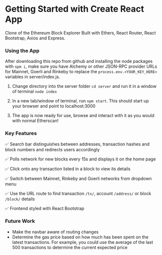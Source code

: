 # Getting Started with Create React App

Clone of the Ethereum Block Explorer
Built with Ethers, React Router, React Bootstrap, Axios and Express.

### Using the App

After downloading this repo from github and installing the node packages with `npm i`, make sure you have Alchemy or other JSON-RPC provider URLs for Mainnet, Goerli and Rinkeby to replace the `process.env.<YOUR_KEY_HERE>` variables in server/index.js.

1. Change directory into the server folder `cd server` and run it in a window of terminal `node index`

2. In a new tab/window of terminal, run `npm start`. This should start up your browser and point to localhost:3000

3. The app is now ready for use, browse and interact with it as you would with normal Etherscan!

### Key Features

✅ Search bar distinguishes between addresses, transaction hashes and block numbers and redirects users accordingly

✅ Polls network for new blocks every 15s and displays it on the home page

✅ Click onto any transaction listed in a block to view its details

✅ Switch between Mainnet, Rinkeby and Goerli networks from dropdown menu

✅ Use the URL route to find transaction `/tx/`, account `/address/` or block `/block/` details

✅ Frontend styled with React Bootstrap

### Future Work

- Make the navbar aware of routing changes
- Determine the gas price based on how much has been spent on the latest transactions. For example, you could use the average of the last 500 transactions to determine the current expected price